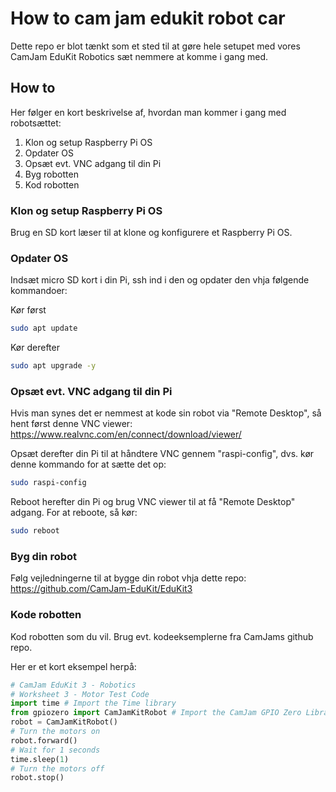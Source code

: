 # How to cam jam edukit robot car
Dette repo er blot tænkt som et sted til at gøre hele setupet med vores CamJam EduKit Robotics sæt nemmere at komme i gang med.

## How to
Her følger en kort beskrivelse af, hvordan man kommer i gang med robotsættet:
1. Klon og setup Raspberry Pi OS
2. Opdater OS
3. Opsæt evt. VNC adgang til din Pi
4. Byg robotten
5. Kod robotten

### Klon og setup Raspberry Pi OS
Brug en SD kort læser til at klone og konfigurere et Raspberry Pi OS.

### Opdater OS
Indsæt micro SD kort i din Pi, ssh ind i den og opdater den vhja følgende kommandoer:

Kør først
```bash
sudo apt update
```

Kør derefter

```bash
sudo apt upgrade -y
```

### Opsæt evt. VNC adgang til din Pi
Hvis man synes det er nemmest at kode sin robot via "Remote Desktop", så hent først denne VNC viewer: https://www.realvnc.com/en/connect/download/viewer/

Opsæt derefter din Pi til at håndtere VNC gennem "raspi-config", dvs. kør denne kommando for at sætte det op:

```bash
sudo raspi-config
```

Reboot herefter din Pi og brug VNC viewer til at få "Remote Desktop" adgang. For at reboote, så kør:
```bash
sudo reboot
```

### Byg din robot
Følg vejledningerne til at bygge din robot vhja dette repo: https://github.com/CamJam-EduKit/EduKit3

### Kode robotten
Kod robotten som du vil. Brug evt. kodeeksemplerne fra CamJams github repo.

Her er et kort eksempel herpå:
```python
# CamJam EduKit 3 - Robotics
# Worksheet 3 - Motor Test Code
import time # Import the Time library
from gpiozero import CamJamKitRobot # Import the CamJam GPIO Zero Library
robot = CamJamKitRobot()
# Turn the motors on
robot.forward()
# Wait for 1 seconds
time.sleep(1)
# Turn the motors off
robot.stop()
```
